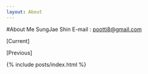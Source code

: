 ```yaml
---
layout: About
---
```


#About Me
SungJae Shin
E-mail : pootti8@gmail.com

[Current]

[Previous]

{% include posts/index.html %}
